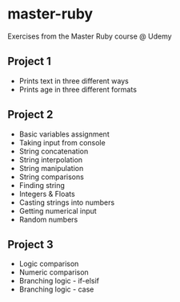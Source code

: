 # master-ruby
Exercises from the Master Ruby course @ Udemy

## Project 1
* Prints text in three different ways
* Prints age in three different formats

## Project 2
* Basic variables assignment
* Taking input from console
* String concatenation
* String interpolation
* String manipulation
* String comparisons
* Finding string
* Integers & Floats
* Casting strings into numbers
* Getting numerical input
* Random numbers

## Project 3
* Logic comparison
* Numeric comparison
* Branching logic - if-elsif
* Branching logic - case
